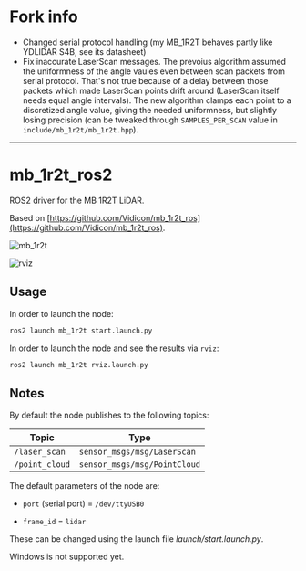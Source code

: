 # Fork info
- Changed serial protocol handling (my MB_1R2T behaves partly like YDLIDAR S4B, see its datasheet)
- Fix inaccurate LaserScan messages. The prevoius algorithm assumed the uniformness of the angle vaules even between scan packets from serial protocol. That's not true because of a delay between those packets which made LaserScan points drift around (LaserScan itself needs equal angle intervals). The new algorithm clamps each point to a discretized angle value, giving the needed uniformness, but slightly losing precision (can be tweaked through `SAMPLES_PER_SCAN` value in `include/mb_1r2t/mb_1r2t.hpp`).

---

# mb_1r2t_ros2

ROS2 driver for the MB 1R2T LiDAR.

Based on [https://github.com/Vidicon/mb_1r2t_ros](https://github.com/Vidicon/mb_1r2t_ros).

![mb_1r2t](img/mb_1r2t.jpg)

![rviz](img/rviz.png)

## Usage

In order to launch the node:

```bash
ros2 launch mb_1r2t start.launch.py
```

In order to launch the node and see the results via ```rviz```:

```bash
ros2 launch mb_1r2t rviz.launch.py
```

## Notes

By default the node publishes to the following topics:

| Topic | Type |
|-------|------|
|```/laser_scan``` | ```sensor_msgs/msg/LaserScan```|
|```/point_cloud``` | ```sensor_msgs/msg/PointCloud```|

The default parameters of the node are:

+ ```port``` (serial port) = ```/dev/ttyUSB0```

+ ```frame_id``` = ```lidar```

These can be changed using the launch file *launch/start.launch.py*.

Windows is not supported yet.
